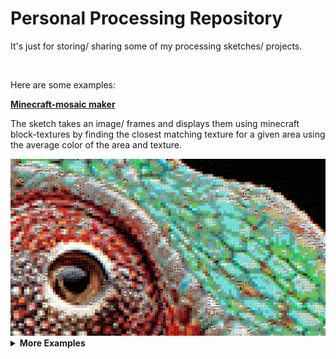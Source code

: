 # Personal Processing Repository
 <p>It's just for storing/ sharing some of my processing sketches/ projects.</p>
 <br>

 <p>Here are some examples:</p>

 <a href="https://github.com/JannisElef/Processing/blob/main/sketches/minecraft_mosaic/"><strong>Minecraft-mosaic maker</strong></a>

 <p>The sketch takes an image/ frames and displays them using minecraft block-textures by finding the closest matching texture for a given area using the average color of the area and texture.</p>

 <img src="https://github.com/JannisElef/Processing/blob/main/sketches/minecraft_mosaic/sample_image.png">


<details>
  <summary><strong>More Examples</strong></summary>
  <br>
  <ol>
    <li>
      <details>
	      <summary><a href="https://github.com/JannisElef/Processing/blob/main/sketches/procedual_bauhaus_background_generator/?raw=false"><strong> Procedual bauhaus background generator</strong></a></summary>
		<ul>
		<br>
		<p>Using pre-defined shapes and different color palettes to generate a random and unique variety of images:</p>
		<img src="https://github.com/JannisElef/Processing/blob/main/sketches/procedual_bauhaus_background_generator/sample_image.png">
     		</ul>
      </details>
    </li>
  </ol>
</details>
